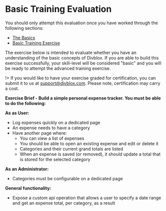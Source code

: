 # Basic Training Evaluation

You should only attempt this evaluation once you have worked through the following sections:

-   [The Basics](the-basics.md)
-   [Basic Training Exercise](basic-training-exercise.md)

The exercise below is intended to evaluate whether you have an understanding of the basic concepts of Divblox. If you are able to build this exercise successfully, your skill-level will be considered "basic" and you will be ready to attempt the advanced training exercise. 

!> If you would like to have your exercise graded for certification, you can submit it to us at support@divblox.com. Please note, certification may carry a cost.

**Exercise Brief - Build a simple personal expense tracker. You must be able to do the following:**

**As as User:**

-   Log expenses quickly on a dedicated page
-   An expense needs to have a category
-   Have another page where:
    -   You can view a list of expenses
    -   You should be able to open an existing expense and edit or delete it
    -   Categories and their current grand totals are listed
    -   When an expense is saved (or removed), it should update a total that is stored for the selected category

**As an Administrator:**

-   Categories must be configurable on a dedicated page

**General functionality:**

-   Expose a custom api operation that allows a user to specify a date range and get an expense total, per category, as a result
